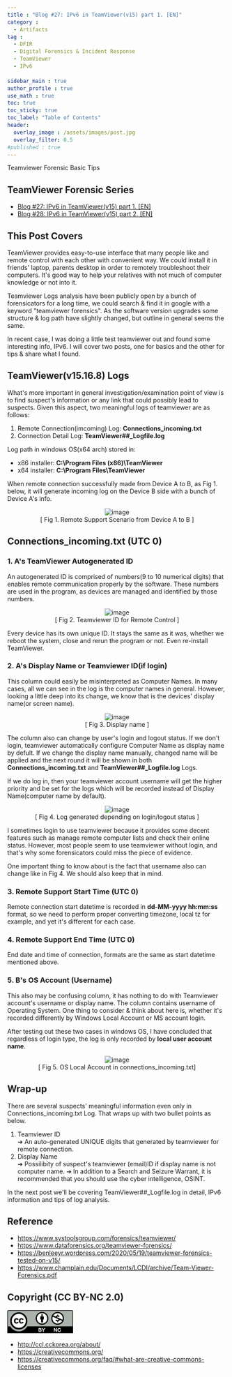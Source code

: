 ```yaml
---
title : "Blog #27: IPv6 in TeamViewer(v15) part 1. [EN]"
category :
  - Artifacts
tag : 
  - DFIR
  - Digital Forensics & Incident Response
  - TeamViewer
  - IPv6

sidebar_main : true
author_profile : true
use_math : true
toc: true
toc_sticky: true
toc_label: "Table of Contents"
header:
  overlay_image : /assets/images/post.jpg
  overlay_filter: 0.5
#published : true
---
```

Teamviewer Forensic Basic Tips

## TeamViewer Forensic Series
- [Blog #27: IPv6 in TeamViewer(v15) part 1. [EN]](https://kyl3song.github.io/artifacts/IPv6-in-TeamViewer(v15)-part-1.-EN/)
- [Blog #28: IPv6 in TeamViewer(v15) part 2. [EN]](https://kyl3song.github.io/artifacts/IPv6-in-TeamViewer(v15)-part-2.-EN/)


## This Post Covers
TeamViewer provides easy-to-use interface that many people like and remote control with each other with convenient way.
We could install it in friends' laptop, parents desktop in order to remotely troubleshoot their computers. It's good way to help your relatives with not much of computer knowledge or not into it.

Teamviewer Logs analysis have been publicly open by a bunch of forensicators for a long time, we could search & find it in google with a keyword "teamviewer forensics". As the software version upgrades some structure & log path have slightly changed, but outline in general seems the same.

In recent case, I was doing a little test teamviewer out and found some interesting info, IPv6. I will cover two posts, one for basics and the other for tips & share what I found.

## TeamViewer(v15.16.8) Logs
What's more important in general investigation/examination point of view is to find suspect's information or any link that could possibly lead to suspects. Given this aspect, two meaningful logs of teamviewer are as follows:

1. Remote Connection(imcoming) Log: **Connections_incoming.txt**
2. Connection Detail Log: **TeamViewer##_Logfile.log**

Log path in windows OS(x64 arch) stored in:
- x86 installer: **C:\Program Files (x86)\TeamViewer**
- x64 installer: **C:\Program Files\TeamViewer**

When remote connection successfully made from Device A to B, as Fig 1. below, it will generate incoming log on the Device B side with a bunch of Device A's info.

<p align="center">
  <img src="https://i.imgur.com/oT76Dcs.png" alt="image"/>
<br>[ Fig 1. Remote Support Scenario from Device A to B ]</p>


## Connections_incoming.txt (UTC 0)
### 1. A's TeamViewer Autogenerated ID
An autogenerated ID is comprised of numbers(9 to 10 numerical digits) that enables remote communication properly by the software. These numbers are used in the program, as devices are managed and identified by those numbers.

<p align="center">
  <img src="https://i.imgur.com/I7GVHb9.png" alt="image"/>
<br>[ Fig 2. Teamviewer ID for Remote Control ]</p>

Every device has its own unique ID. It stays the same as it was, whether we reboot the system, close and rerun the program or not. Even re-install TeamViewer.


### 2. A's Display Name or Teamviewer ID(if login)
This column could easily be misinterpreted as Computer Names. In many cases, all we can see in the log is the computer names in general. However, looking a little deep into its change, we know that is the devices' display name(or screen name).

<p align="center">
  <img src="https://i.imgur.com/bt1pkhJ.png" alt="image"/>
<br>[ Fig 3. Display name ]</p>

The column also can change by user's login and logout status. If we don't login, teamviewer automatically configure Computer Name as display name by defult. If we change the display name manually, changed name will be applied and the next round it will be shown in both **Connections_incoming.txt** and **TeamViewer##_Logfile.log** Logs.

If we do log in, then your teamviewer account username will get the higher priority and be set for the logs which will be recorded instead of Display Name(computer name by default).

<p align="center">
  <img src="https://i.imgur.com/6ELMP2E.png" alt="image"/>
<br>[ Fig 4. Log generated depending on login/logout status ]</p>

I sometimes login to use teamviewer because it provides some decent features such as manage remote computer lists and check their online status. However, most people seem to use teamviewer without login, and that's why some forensicators could miss the piece of evidence.

One important thing to know about is the fact that username also can change like in Fig 4. We should also keep that in mind.

### 3. Remote Support Start Time (UTC 0)
Remote connection start datetime is recorded in **dd-MM-yyyy hh:mm:ss** format, so we need to perform proper converting timezone, local tz for example, and yet it's different for each case.

### 4. Remote Support End Time (UTC 0)
End date and time of connection, formats are the same as start datetime mentioned above.

### 5. B's OS Account (Username)
This also may be confusing column, it has nothing to do with Teamviewer account's username or display name. The column contains username of Operating System. One thing to consider & think about here is, whether it's recorded differently by Windows Local Account or MS account login.

After testing out these two cases in windows OS, I have concluded that regardless of login type, the log is only recorded by **local user account name**.

<p align="center">
  <img src="https://i.imgur.com/0OQFpSa.png" alt="image"/>
<br>[ Fig 5. OS Local Account in connections_incoming.txt]</p>


## Wrap-up
There are several suspects' meaningful information even only in Connections_incoming.txt Log. That wraps up with two bullet points as below.

1. Teamviewer ID  
  ➔ An auto-generated UNIQUE digits that generated by teamviewer for remote connection.  
2. Display Name  
  ➔ Possilibity of suspect's teamviewer (email)ID if display name is not computer name.
  ➔ In addition to a Search and Seizure Warrant, it is recommended that you should use the cyber intelligence, OSINT.

In the next post we'll be covering TeamViewer##_Logfile.log in detail, IPv6 information and tips of log analysis.

## Reference
- <https://www.systoolsgroup.com/forensics/teamviewer/>
- <https://www.dataforensics.org/teamviewer-forensics/>
- <https://benleeyr.wordpress.com/2020/05/19/teamviewer-forensics-tested-on-v15/>
- <https://www.champlain.edu/Documents/LCDI/archive/Team-Viewer-Forensics.pdf>


## Copyright (CC BY-NC 2.0)
<img src="/assets/images/creativecommon_by-nc.png" width="30%" height="30%">

- <http://ccl.cckorea.org/about/>
- <https://creativecommons.org/>
- <https://creativecommons.org/faq/#what-are-creative-commons-licenses>
